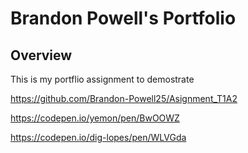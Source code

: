 # Brandon Powell's Portfolio

## Overview

This is my portflio assignment to demostrate 























https://github.com/Brandon-Powell25/Asignment_T1A2



https://codepen.io/yemon/pen/BwOOWZ


https://codepen.io/dig-lopes/pen/WLVGda
